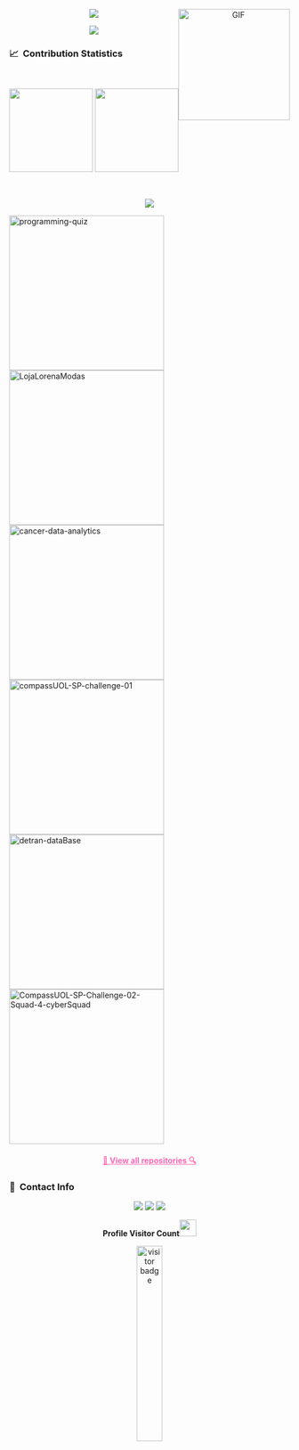 
<p align="center">
  <img src="https://readme-typing-svg.herokuapp.com?font=Architects+Daughter&size=40&duration=3000&pause=1000&center=true&width=800&height=200&color=FF69B4&lines=Hi+i'm+KarolDiniz;Welcome+to+my+profile!">
  <img src="https://media.tenor.com/AlUkiGkR2j8AAAAM/new-game-ahagon-umiko-programming.gif" alt="GIF" width="200" height="200" style="float: right;">
</p>



<p align="center">
  <img src="https://user-images.githubusercontent.com/73097560/115834477-dbab4500-a447-11eb-908a-139a6edaec5c.gif">             
<br>


### 📈 &nbsp;Contribution Statistics

<br/>
<p align="center">
  <img height="150px" src="https://github-readme-stats.vercel.app/api?username=KarolDiniz&show_icons=true&theme=blueberry&include_all_commits=true&count_private=true&title_color=FF69B4" />
  <img height="150px" src="https://github-readme-stats.vercel.app/api/top-langs?username=KarolDiniz&layout=compact&custom_title=My%20Programming%20Languages&langs_count=8&theme=blueberry&title_color=FF69B4" />
</p>
<br>

<p  align="center">
<img src="https://user-images.githubusercontent.com/73097560/115834477-dbab4500-a447-11eb-908a-139a6edaec5c.gif">             
<br>
<p align="left">
  <a href="https://github.com/KarolDiniz/programming-quiz">
    <img width="278" src="https://denvercoder1-github-readme-stats.vercel.app/api/pin/?username=KarolDiniz&repo=programming-quiz&theme=react&bg_color=1F222E&title_color=F85D7F&hide_border=true&icon_color=F8D866&show_icons=false" alt="programming-quiz">
  </a>
  <a href="https://github.com/KarolDiniz/LojaLorenaModas">
    <img width="278" src="https://denvercoder1-github-readme-stats.vercel.app/api/pin/?username=KarolDiniz&repo=LojaLorenaModas&theme=react&bg_color=1F222E&title_color=F85D7F&hide_border=true&icon_color=F8D866&show_icons=false" alt="LojaLorenaModas">
  </a>
  <a href="https://github.com/KarolDiniz/cancer-data-analytics">
    <img width="278" src="https://denvercoder1-github-readme-stats.vercel.app/api/pin/?username=KarolDiniz&repo=cancer-data-analytics&theme=react&bg_color=1F222E&title_color=F85D7F&hide_border=true&icon_color=F8D866&show_icons=false" alt="cancer-data-analytics">
  </a>
  <a href="https://github.com/KarolDiniz/compassUOL-SP-challenge-01">
    <img width="278" src="https://denvercoder1-github-readme-stats.vercel.app/api/pin/?username=KarolDiniz&repo=compassUOL-SP-challenge-01&theme=react&bg_color=1F222E&title_color=F85D7F&hide_border=true&icon_color=F8D866&show_icons=false" alt="compassUOL-SP-challenge-01">
  </a>
  <a href="https://github.com/KarolDiniz/detran-dataBase">
    <img width="278" src="https://denvercoder1-github-readme-stats.vercel.app/api/pin/?username=KarolDiniz&repo=detran-dataBase&theme=react&bg_color=1F222E&title_color=F85D7F&hide_border=true&icon_color=F8D866&show_icons=false" alt="detran-dataBase">
  </a>
  <a href="https://github.com/KarolDiniz/CompassUOL-SP-Challenge-02-Squad-4-cyberSquad">
    <img width="278" src="https://denvercoder1-github-readme-stats.vercel.app/api/pin/?username=KarolDiniz&repo=CompassUOL-SP-Challenge-02-Squad-4-cyberSquad&theme=react&bg_color=1F222E&title_color=F85D7F&hide_border=true&icon_color=F8D866&show_icons=false" alt="CompassUOL-SP-Challenge-02-Squad-4-cyberSquad">
  </a>
</p>


<h4 align="center">
  <a href="https://github.com/KarolDiniz?tab=repositories" title="Show Repositories" style="color: #FF69B4;">🔎 View all repositories 🔍</a>
</h4>
  
  
### :link: &nbsp;Contact Info

<p align="center">
<a href="https://www.linkedin.com/in/karol-diniz-3b1817214/"><img src="https://img.shields.io/badge/-Karol%20Diniz-0077B5?style=for-the-badge&logo=Linkedin&logoColor=white"/></a>
<a href="https://github.com/KarolDiniz"><img src="https://img.shields.io/badge/-Karol--Diniz-3423A6?style=for-the-badge&logo=Github&logoColor=white"/></a>
<a href="https://www.instagram.com/karolDinizr/"><img src="https://img.shields.io/badge/-Instagram-E4405F?style=for-the-badge&logo=Instagram&logoColor=white"/></a>
</p>

<p align="center"><b>Profile Visitor Count</b><img src="Hi.gif" width="30px"></p>
<p align="center"><img src="https://profile-counter.glitch.me/%7BKarolDiniz%7D/count.svg" alt="visitor badge" width="30%"></p>
